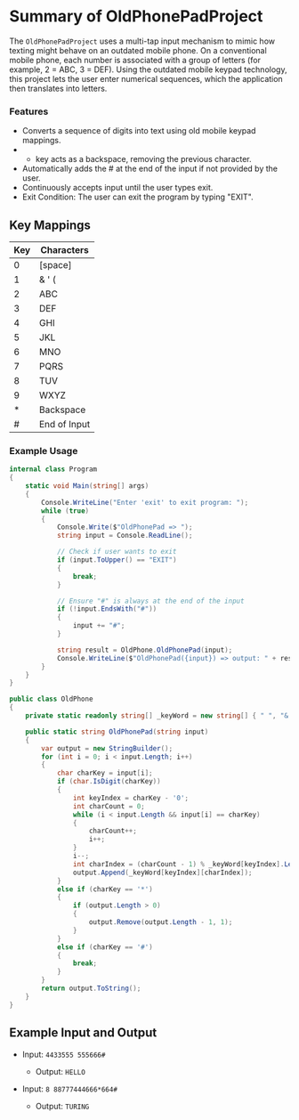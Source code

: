 # Summary of OldPhonePadProject
The `OldPhonePadProject` uses a multi-tap input mechanism to mimic how texting might behave on an outdated mobile phone. On a conventional mobile phone, each number is associated with a group of letters (for example, 2 = ABC, 3 = DEF). Using the outdated mobile keypad technology, this project lets the user enter numerical sequences, which the application then translates into letters.

### Features
- Converts a sequence of digits into text using old mobile keypad mappings.
- * key acts as a backspace, removing the previous character.
- Automatically adds the # at the end of the input if not provided by the user.
- Continuously accepts input until the user types exit.
- Exit Condition: The user can exit the program by typing "EXIT".


## Key Mappings

| Key | Characters       |
|-----|------------------|
| 0   | [space]          |
| 1   | & ' (            |
| 2   | ABC              |
| 3   | DEF              |
| 4   | GHI              |
| 5   | JKL              |
| 6   | MNO              |
| 7   | PQRS             |
| 8   | TUV              |
| 9   | WXYZ             |
| *   | Backspace        |
| #   | End of Input     |

### Example Usage

```csharp
internal class Program
{
    static void Main(string[] args)
    {
        Console.WriteLine("Enter 'exit' to exit program: ");
        while (true)
        {
            Console.Write($"OldPhonePad => ");
            string input = Console.ReadLine();

            // Check if user wants to exit
            if (input.ToUpper() == "EXIT")
            {
                break;
            }

            // Ensure "#" is always at the end of the input
            if (!input.EndsWith("#"))
            {
                input += "#";
            }

            string result = OldPhone.OldPhonePad(input);
            Console.WriteLine($"OldPhonePad({input}) => output: " + result);
        }
    }
}

public class OldPhone
{
    private static readonly string[] _keyWord = new string[] { " ", "&'(", "ABC", "DEF", "GHI", "JKL", "MNO", "PQRS", "TUV", "WXYZ" };

    public static string OldPhonePad(string input)
    {
        var output = new StringBuilder();
        for (int i = 0; i < input.Length; i++)
        {
            char charKey = input[i];
            if (char.IsDigit(charKey))
            {
                int keyIndex = charKey - '0';
                int charCount = 0;
                while (i < input.Length && input[i] == charKey)
                {
                    charCount++;
                    i++;
                }
                i--;
                int charIndex = (charCount - 1) % _keyWord[keyIndex].Length;
                output.Append(_keyWord[keyIndex][charIndex]);
            }
            else if (charKey == '*')
            {
                if (output.Length > 0)
                {
                    output.Remove(output.Length - 1, 1);
                }
            }
            else if (charKey == '#')
            {
                break;
            }
        }
        return output.ToString();
    }
}
```
## Example Input and Output

- Input: `4433555 555666#`
  - Output: `HELLO`

- Input: `8 88777444666*664#`
  - Output: `TURING`


